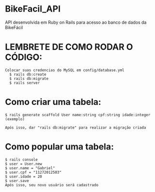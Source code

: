 # BikeFacil_API
API desenvolvida em Ruby on Rails para acesso ao banco de dados da BikeFácil

# LEMBRETE DE COMO RODAR O CÓDIGO:
    Colocar suas credencias do MySQL em config/database.yml
      $ rails db:create
      $ rails db:migrate
      $ rails server
    
# Como criar uma tabela:
    $ rails generate scaffold User name:string cpf:string idade:integer (exemplo)
    
    Após isso, dar "rails db:migrate" para realizar a migração criada
    
# Como popular uma tabela:
    $ rails console
    $ user = User.new
    $ user.name = "Gabriel"
    $ user.cpf = "11272012503"
    $ user.idade = 20
    $ user.save
    Após isso, seu novo usuário será cadastrado  
